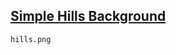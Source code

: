 ## [Simple Hills Background](https://www.gamedevmarket.net/asset/simple-hills-background-1030/)

	hills.png

